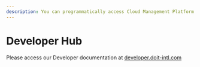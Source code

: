```yaml
---
description: You can programmatically access Cloud Management Platform with our APIs.
---
```


# Developer Hub

Please access our Developer documentation at [developer.doit-intl.com](https://developer.doit-intl.com)
